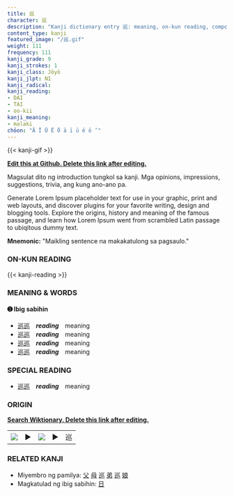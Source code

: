 ```yaml
---
title: 巡
character: 巡
description: "Kanji dictionary entry 巡: meaning, on-kun reading, compounds, origin, related kanji"
content_type: kanji
featured_image: "/巡.gif"
weight: 111
frequency: 111
kanji_grade: 9
kanji_strokes: 1
kanji_class: Jōyō
kanji_jlpt: N1
kanji_radical: 
kanji_reading: 
- DAI
- TAI
- oo-kii
kanji_meaning:
- malaki
chōon: "Ā Ī Ū Ē Ō ā ī ū ē ō ’"
---
```

[//]: # (Don't edit the line below. Kanji animated GIF code is automatically generated.)
{{< kanji-gif >}}

[//]: # (Edit below this line.)

**[Edit this at Github. Delete this link after editing.](https://github.com/tim0g/tim/tree/main/content/kanji/巡/index.md)**

Magsulat dito ng introduction tungkol sa kanji. Mga opinions, impressions, suggestions, trivia, ang kung ano-ano pa.

Generate Lorem Ipsum placeholder text for use in your graphic, print and web layouts, and discover plugins for your favorite writing, design and blogging tools. Explore the origins, history and meaning of the famous passage, and learn how Lorem Ipsum went from scrambled Latin passage to ubiqitous dummy text.
 
**Mnemonic:** "Maikling sentence na makakatulong sa pagsaulo."

### ON-KUN READING

[//]: # (Don't edit the line below. ON-KUN READING code is automatically generated.)
{{< kanji-reading >}}

### MEANING & WORDS

#### ➊ **Ibig sabihin**
  - [巡](../巡)[巡](../巡)　***reading***　meaning
  - [巡](../巡)[巡](../巡)　***reading***　meaning
  - [巡](../巡)[巡](../巡)　***reading***　meaning
  - [巡](../巡)[巡](../巡)　***reading***　meaning

### SPECIAL READING
  - [巡](../巡)[巡](../巡)　***reading***　meaning

### ORIGIN

**[Search Wiktionary. Delete this link after editing.](https://wiktionary.org/wiki/巡)**
<table class="kanji-table"><tr><td>
<img src="60px-巡-bronze.svg.png">
</td><td>▶</td><td>
<img src="60px-巡-oracle.svg.png">
</td><td>▶</td>
<td class="kanji-origin">巡</td>
</tr></table>

### RELATED KANJI
- Miyembro ng pamilya: [父](../父) [母](../母) [巡](../巡) [弟](../弟) [巡](../巡) [娘](../娘)
- Magkatulad ng ibig sabihin: [日](../日)
